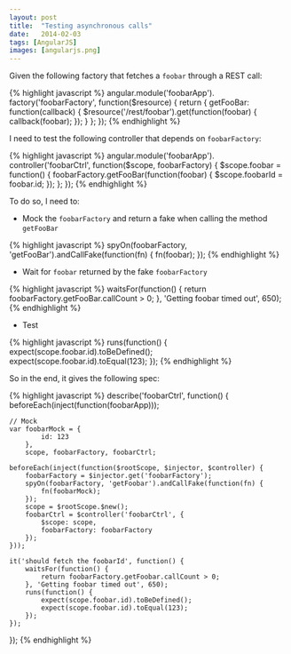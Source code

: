 ```yaml
---
layout: post
title:  "Testing asynchronous calls"
date:   2014-02-03
tags: [AngularJS]
images: [angularjs.png]
---
```


Given the following factory that fetches a `foobar` through a REST call:

{% highlight javascript %}
angular.module('foobarApp').
factory('foobarFactory', function($resource) {
	return {
		getFooBar: function(callback) {
			$resource('/rest/foobar').get(function(foobar) {
				callback(foobar);
			});
		}
	};
});
{% endhighlight %}

I need to test the following controller that depends on `foobarFactory`:

{% highlight javascript %}
angular.module('foobarApp').
controller('foobarCtrl', function($scope, foobarFactory) {
	$scope.foobar = function() {
		foobarFactory.getFooBar(function(foobar) {
			$scope.foobarId = foobar.id;
		});
	};
});
{% endhighlight %}

To do so, I need to:
* Mock the `foobarFactory` and return a fake when calling the method `getFooBar`

{% highlight javascript %}
spyOn(foobarFactory, 'getFooBar').andCallFake(function(fn) {
    fn(foobar);
});
{% endhighlight %}

* Wait for `foobar` returned by the fake `foobarFactory`

{% highlight javascript %}
waitsFor(function() {
    return foobarFactory.getFooBar.callCount > 0;
}, 'Getting foobar timed out', 650);
{% endhighlight %}

* Test

{% highlight javascript %}
runs(function() {
    expect(scope.foobar.id).toBeDefined();
    expect(scope.foobar.id).toEqual(123);
});
{% endhighlight %}

So in the end, it gives the following spec:

{% highlight javascript %}
describe('foobarCtrl', function() {
	beforeEach(inject(function(foobarApp)));

    // Mock
    var foobarMock = {
        	id: 123
        },
        scope, foobarFactory, foobarCtrl;

    beforeEach(inject(function($rootScope, $injector, $controller) {
        foobarFactory = $injector.get('foobarFactory');
        spyOn(foobarFactory, 'getFoobar').andCallFake(function(fn) {
            fn(foobarMock);
        });
        scope = $rootScope.$new();
        foobarCtrl = $controller('foobarCtrl', {
        	$scope: scope,
        	foobarFactory: foobarFactory
    	});
    }));

    it('should fetch the foobarId', function() {
        waitsFor(function() {
            return foobarFactory.getFoobar.callCount > 0;
        }, 'Getting foobar timed out', 650);
        runs(function() {
            expect(scope.foobar.id).toBeDefined();
    		expect(scope.foobar.id).toEqual(123);
        });
    });
});
{% endhighlight %}